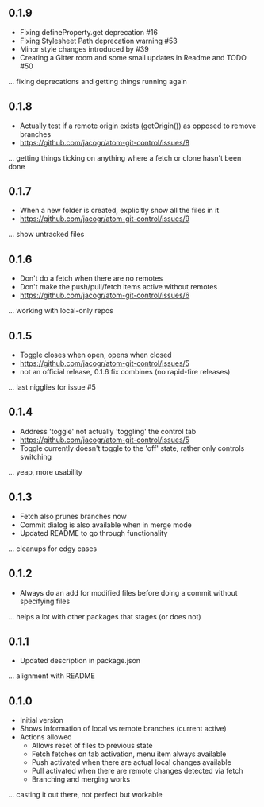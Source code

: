 ## 0.1.9

- Fixing defineProperty.get deprecation #16
- Fixing Stylesheet Path deprecation warning #53
- Minor style changes introduced by #39
- Creating a Gitter room and some small updates in Readme and TODO #50

... fixing deprecations and getting things running again

## 0.1.8

- Actually test if a remote origin exists (getOrigin()) as opposed to remove branches
- https://github.com/jacogr/atom-git-control/issues/8

... getting things ticking on anything where a fetch or clone hasn't been done

## 0.1.7

- When a new folder is created, explicitly show all the files in it
- https://github.com/jacogr/atom-git-control/issues/9

... show untracked files

## 0.1.6

- Don't do a fetch when there are no remotes
- Don't make the push/pull/fetch items active without remotes
- https://github.com/jacogr/atom-git-control/issues/6

... working with local-only repos

## 0.1.5

- Toggle closes when open, opens when closed
- https://github.com/jacogr/atom-git-control/issues/5
- not an official release, 0.1.6 fix combines (no rapid-fire releases)

... last nigglies for issue #5

## 0.1.4

- Address 'toggle' not actually 'toggling' the control tab
- https://github.com/jacogr/atom-git-control/issues/5
- Toggle currently doesn't toggle to the 'off' state, rather only controls switching

... yeap, more usability

## 0.1.3

- Fetch also prunes branches now
- Commit dialog is also available when in merge mode
- Updated README to go through functionality

... cleanups for edgy cases

## 0.1.2

- Always do an add for modified files before doing a commit without specifying files

... helps a lot with other packages that stages (or does not)

## 0.1.1

- Updated description in package.json

... alignment with README

## 0.1.0

- Initial version
- Shows information of local vs remote branches (current active)
- Actions allowed
  - Allows reset of files to previous state
  - Fetch fetches on tab activation, menu item always available
  - Push activated when there are actual local changes available
  - Pull activated when there are remote changes detected via fetch
  - Branching and merging works

... casting it out there, not perfect but workable
